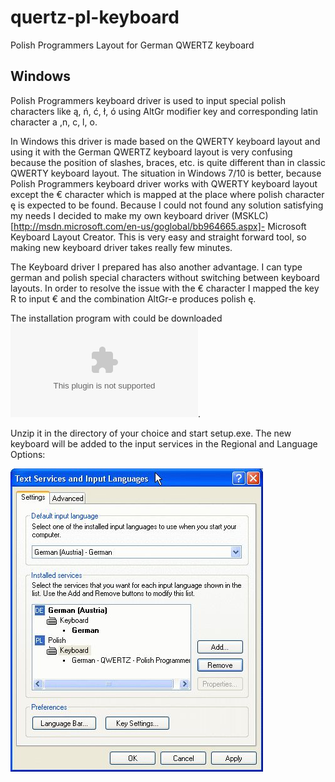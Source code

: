 # quertz-pl-keyboard
Polish Programmers Layout for German QWERTZ keyboard

## Windows

Polish Programmers keyboard driver is used to input special polish characters like ą, ń, ć, ł, ó using AltGr modifier key and corresponding latin character a ,n, c, l, o.

In Windows this driver is made based on the QWERTY keyboard layout and using it with the German QWERTZ keyboard layout is very confusing because the position of slashes, braces, etc. is quite different than in classic QWERTY keyboard layout.
The situation in Windows 7/10 is better, because Polish Programmers keyboard driver works with QWERTY keyboard layout except the € character which is mapped at the place where polish character ę is expected to be found.
Because I could not found any solution satisfying my needs I decided to make my own keyboard driver (MSKLC)[http://msdn.microsoft.com/en-us/goglobal/bb964665.aspx]- Microsoft Keyboard Layout Creator. This is very easy and straight forward tool, so making new keyboard driver takes really few minutes.

The Keyboard driver I prepared has also another advantage. I can type german and polish special characters without switching between keyboard layouts.
In order to resolve the issue with the € character I mapped the key R to input € and the combination AltGr-e produces polish ę.

The installation program with could be downloaded ![here](resources/qwertz_pl.zip).

Unzip it in the directory of your choice and start setup.exe. The new keyboard will be added to the input services in the Regional and Language Options:

![](resources/kbd.jpg)

